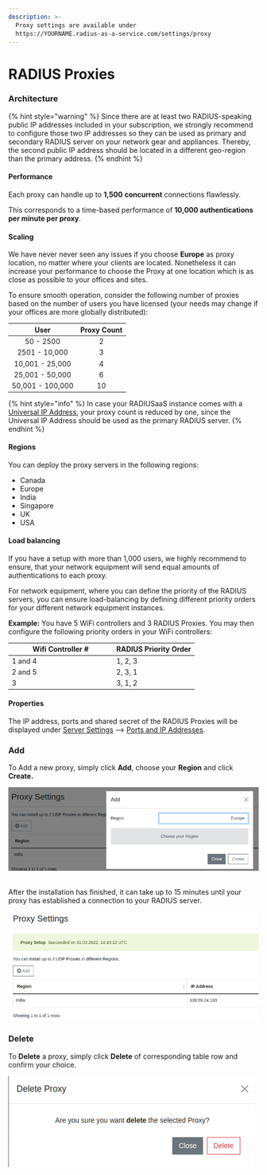 ```yaml
---
description: >-
  Proxy settings are available under
  https://YOURNAME.radius-as-a-service.com/settings/proxy
---
```


# RADIUS Proxies

### Architecture

{% hint style="warning" %}
Since there are at least two RADIUS-speaking public IP addresses included in your subscription, we strongly recommend to configure those two IP addresses so they can be used as primary and secondary RADIUS server on your network gear and appliances. Thereby, the second public IP address should be located in a different geo-region than the primary address.
{% endhint %}

#### Performance

Each proxy can handle up to **1,500** **concurrent** connections flawlessly.&#x20;

This corresponds to a time-based performance of **10,000 authentications per minute per proxy**.

#### Scaling

We have never never seen any issues if you choose **Europe** as proxy location, no matter where your clients are located. Nonetheless it can increase your performance to choose the Proxy at one location which is as close as possible to your offices and sites.

To ensure smooth operation, consider the following number of proxies based on the number of users you have licensed (your needs may change if your offices are more globally distributed):

|       User       | Proxy Count |
| :--------------: | :---------: |
|     50 - 2500    |      2      |
|   2501 - 10,000  |      3      |
|  10,001 - 25,000 |      4      |
|  25,001 - 50,000 |      6      |
| 50,001 - 100,000 |      10     |

{% hint style="info" %}
In case your RADIUSaaS instance comes with a [Universal IP Address](settings-server/ports-and-ip-addresses.md#universal-ip-address-tcp-+-udp), your proxy count is reduced by one, since the Universal IP Address should be used as the primary RADIUS server.
{% endhint %}

#### Regions

You can deploy the proxy servers in the following regions:

* Canada
* Europe
* India
* Singapore
* UK
* USA

#### Load balancing

If you have a setup with more than 1,000 users, we highly recommend to ensure, that your network equipment will send equal amounts of authentications to each proxy.

For network equipment, where you can define the priority of the RADIUS servers, you can ensure load-balancing by defining different priority orders for your different network equipment instances.

**Example:** You have 5 WiFi controllers and 3 RADIUS Proxies. You may then configure the following priority orders in your WiFi controllers:

<table><thead><tr><th width="196.5">Wifi Controller #</th><th>RADIUS Priority Order</th></tr></thead><tbody><tr><td>1 and 4</td><td>1, 2, 3</td></tr><tr><td>2 and 5</td><td>2, 3, 1</td></tr><tr><td>3</td><td>3, 1, 2</td></tr></tbody></table>

#### Properties

The IP address, ports and shared secret of the RADIUS Proxies will be displayed under [Server Settings](settings-server/) --> [Ports and IP Addresses](settings-server/ports-and-ip-addresses.md).

### Add&#x20;

To Add a new proxy, simply click **Add**, choose your **Region** and click **Create.**&#x20;

![](<../../.gitbook/assets/image (76) (1) (1).png>)

\
After the installation has finished, it can take up to 15 minutes until your proxy has established a connection to your RADIUS server.

![](<../../.gitbook/assets/image (66) (1).png>)



### Delete

To **Delete** a proxy, simply click **Delete** of corresponding table row and confirm your choice.&#x20;

![](<../../.gitbook/assets/image (72) (1).png>)
